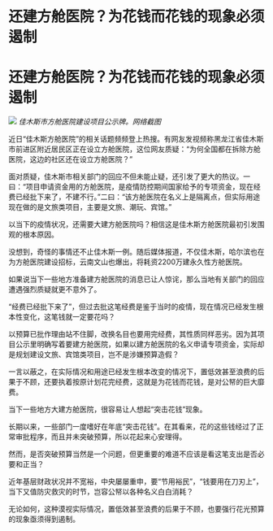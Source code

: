 # 还建方舱医院？为花钱而花钱的现象必须遏制

# 还建方舱医院？为花钱而花钱的现象必须遏制

![](https://inews.gtimg.com/om_bt/OVtOR7Nx6tabCutsbuW7ex6gy0EENb5JrTjJffoj1gkusAA/1000)
_佳木斯市方舱医院建设项目公示牌。网络截图_

近日“佳木斯方舱医院”的相关话题频频登上热搜。有网友发视频称黑龙江省佳木斯市前进区附近居民区正在设立方舱医院，这位网友质疑：“为何全国都在拆除方舱医院，这边的社区还在设立方舱医院？”

面对质疑，佳木斯市相关部门的回应不但未能止疑，还引发了更大的热议。一曰：“项目申请资金用的方舱医院，是疫情防控期间国家给予的专项资金，现在经费已经批下来了，不建不行。”二曰：“该方舱医院在名义上是隔离点，但实际用途现在做的是文旅类项目，主要是文旅、潮玩、宾馆。”

以当下的疫情状况，还需要大建方舱医院吗？相信这是佳木斯方舱医院最初引发围观的根本原因。

没想到，奇怪的事情还不止佳木斯一例。随后媒体报道，不仅佳木斯，哈尔滨也在为方舱医院建设招标，云南文山也爆出，将耗资2200万建永久性方舱医院。

如果说当下一些地方准备建方舱医院的消息已让人惊诧，那么当地有关部门的回应遭遇强烈质疑就更不意外了。

“经费已经批下来了”，但过去批这笔经费是鉴于当时的疫情，现在情况已经发生根本性变化，这笔钱就一定要花吗？

以预算已批作理由站不住脚，改换名目也要用完经费，其性质同样恶劣。因为其项目公示里明确写着要建方舱医院，如果以建方舱医院的名义申请专项资金，实际却是规划建设文旅、宾馆类项目，岂不是涉嫌预算造假？

一言以蔽之，在实际情况和用途已经发生根本改变的情况下，置低效甚至浪费的后果于不顾，还要执着按原计划花完经费，这就是为花钱而花钱，是对公帑的巨大靡费。

当下一些地方大建方舱医院，很容易让人想起“突击花钱”现象。

长期以来，一些部门一度嗜好在年底“突击花钱”。在其看来，花的这些钱经过了正常审批程序，而且并未突破预算，所以花起来心安理得。

然而，是否突破预算当然是一个问题，但更重要的难道不应该是看这笔支出是否必要和正当？

近年基层财政状况并不宽裕，中央屡屡重申，要“节用裕民”，“钱要用在刀刃上”，当下又值防灾救灾的时节，岂容公帑以各种名义白白消耗？

无论如何，这种漠视实际情况，置低效甚至浪费的后果于不顾，也要强行花光预算的现象亟须得到遏制。

